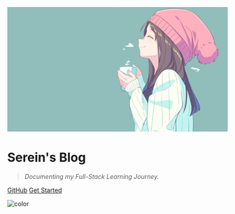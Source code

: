 ![logo](logo.png)

# **Serein's Blog** 

> *Documenting my  Full-Stack Learning Journey.*

[GitHub](https://github.com/Serein-github/Serein-github.github.io)
[Get Started](/README)

![color](#f0f0f0)